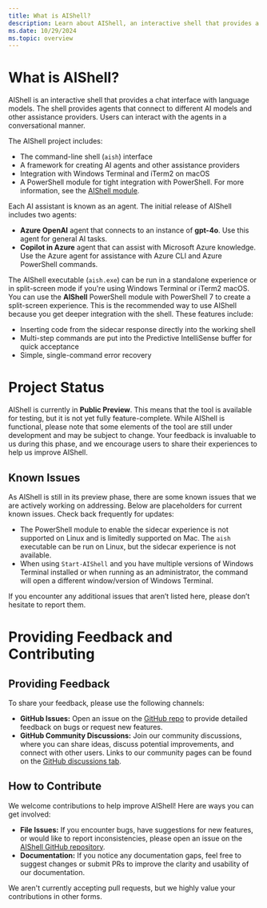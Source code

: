 ```yaml
---
title: What is AIShell?
description: Learn about AIShell, an interactive shell that provides a chat interface with language models.
ms.date: 10/29/2024
ms.topic: overview
---
```


# What is AIShell?

AIShell is an interactive shell that provides a chat interface with language models. The shell
provides agents that connect to different AI models and other assistance providers. Users can
interact with the agents in a conversational manner.

The AIShell project includes:

- The command-line shell (`aish`) interface
- A framework for creating AI agents and other assistance providers
- Integration with Windows Terminal and iTerm2 on macOS
- A PowerShell module for tight integration with PowerShell. For more information, see the
  [AIShell module][01].

Each AI assistant is known as an agent. The initial release of AIShell includes two agents:

- **Azure OpenAI** agent that connects to an instance of **gpt-4o**. Use this agent for general
  AI tasks.
- **Copilot in Azure** agent that can assist with Microsoft Azure knowledge. Use the Azure agent for
  assistance with Azure CLI and Azure PowerShell commands.

The AIShell executable (`aish.exe`) can be run in a standalone experience or in split-screen mode if
you're using Windows Terminal or iTerm2 macOS. You can use the **AIShell** PowerShell module with
PowerShell 7 to create a split-screen experience. This is the recommended way to use AIShell because
you get deeper integration with the shell. These features include:

- Inserting code from the sidecar response directly into the working shell
- Multi-step commands are put into the Predictive IntelliSense buffer for quick acceptance
- Simple, single-command error recovery

# Project Status

AIShell is currently in **Public Preview**. This means that the tool is available for testing, but
it is not yet fully feature-complete. While AIShell is functional, please note that some elements of
the tool are still under development and may be subject to change. Your feedback is invaluable to us
during this phase, and we encourage users to share their experiences to help us improve AIShell.

## Known Issues
As AIShell is still in its preview phase, there are some known issues that we are actively working
on addressing. Below are placeholders for current known issues. Check back frequently for updates:

- The PowerShell module to enable the sidecar experience is not supported on Linux and is limitedly supported on Mac. The `aish`
  executable can be run on Linux, but the sidecar experience is not available. 
- When using `Start-AIShell` and you have multiple versions of Windows Terminal installed or when
  running as an administrator, the command will open a different window/version of Windows Terminal.

If you encounter any additional issues that aren’t listed here, please don’t hesitate to report them.

# Providing Feedback and Contributing

## Providing Feedback
To share your feedback, please use the following channels:
- **GitHub Issues:** Open an issue on the [GitHub repo][02] to provide detailed feedback on bugs or request new features.
- **GitHub Community Discussions:** Join our community discussions, where you can share ideas, discuss potential improvements, and connect with other users. Links to our community pages can be found on the [GitHub discussions tab][03].

## How to Contribute
We welcome contributions to help improve AIShell! Here are ways you can get involved:

- **File Issues:** If you encounter bugs, have suggestions for new features, or would like to report inconsistencies, please open an issue on the [AIShell GitHub repository][02].
- **Documentation:** If you notice any documentation gaps, feel free to suggest changes or submit PRs to improve the clarity and usability of our documentation.

We aren't currently accepting pull requests, but we highly value your contributions in other forms.

<!-- link references -->
[01]: /powershell/utility-modules/aishell/overview
[02]: https://github.com/PowerShell/ProjectMercury/issues
[03]: https://github.com/PowerShell/ProjectMercury/discussions
